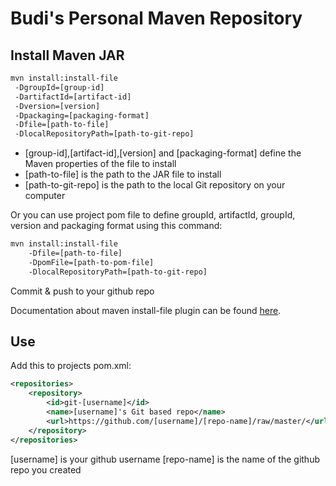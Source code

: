# Budi's Personal Maven Repository

## Install Maven JAR
```bash
mvn install:install-file
 -DgroupId=[group-id]
 -DartifactId=[artifact-id]
 -Dversion=[version]
 -Dpackaging=[packaging-format]
 -Dfile=[path-to-file]
 -DlocalRepositoryPath=[path-to-git-repo]
```

* [group-id],[artifact-id],[version] and [packaging-format] define the Maven properties of the file to install
* [path-to-file] is the path to the JAR file to install
* [path-to-git-repo] is the path to the local Git repository on your computer

Or you can use project pom file to define groupId, artifactId, groupId, version and packaging format using this command:

```sh
mvn install:install-file 
    -Dfile=[path-to-file] 
    -DpomFile=[path-to-pom-file] 
    -DlocalRepositoryPath=[path-to-git-repo]
```

Commit & push to your github repo

Documentation about maven install-file plugin can be found [here](http://maven.apache.org/plugins/maven-install-plugin/install-file-mojo.html).

## Use
Add this to projects pom.xml:

```xml
<repositories>
    <repository>
        <id>git-[username]</id>
        <name>[username]'s Git based repo</name>
        <url>https://github.com/[username]/[repo-name]/raw/master/</url>
    </repository>
</repositories>
```

[username] is your github username
[repo-name] is the name of the github repo you created
